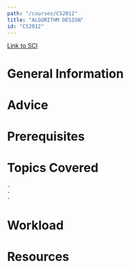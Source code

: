 ```yaml
---
path: "/courses/CS2012"
title: "ALGORITHM DESIGN"
id: "CS2012"
---
```

[Link to SCI]("http://courses.sci.pitt.edu/courses/courses/view/CS-2012")

# General Information

# Advice


# Prerequisites
<!-- PREREQ_REPLACEMENT (Do not remove) -->

<!-- END PREREQ_REPLACEMENT (Do not remove) -->
# Topics Covered
	- 
	-
	-
# Workload

<!-- TESTIMONIALS
# Testimonials
This gets replaced with Gatsby, its
data comes from Google Sheets for easier
editing!
-->

# Resources
